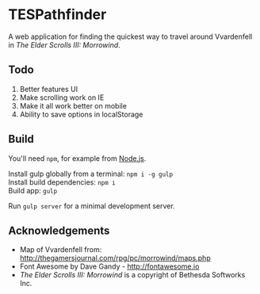 # TESPathfinder

A web application for finding the quickest way to travel around Vvardenfell in _The Elder Scrolls III: Morrowind_.

## Todo

1. Better features UI
1. Make scrolling work on IE
1. Make it all work better on mobile
1. Ability to save options in localStorage

## Build

You'll need `npm`,  for example from [Node.js](https://nodejs.org/en/download/).

Install gulp globally from a terminal: `npm i -g gulp`  
Install build dependencies: `npm i`  
Build app: `gulp`

Run `gulp server` for a minimal development server.

## Acknowledgements

* Map of Vvardenfell from: http://thegamersjournal.com/rpg/pc/morrowind/maps.php
* Font Awesome by Dave Gandy - http://fontawesome.io
* _The Elder Scrolls III: Morrowind_ is a copyright of Bethesda Softworks Inc.
